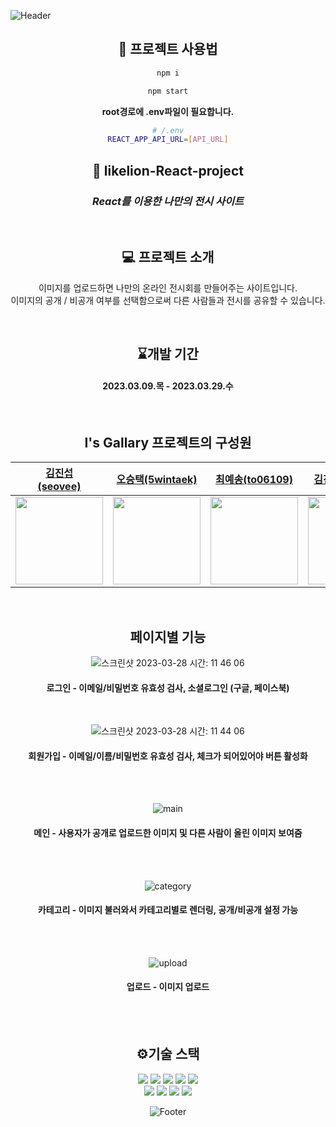 ![Header](https://capsule-render.vercel.app/api?type=waving&color=F8E2CF&height=240&section=header&text=Asparagus&fontSize=80&animation=fadeIn&fontAlignY=38&fontColor=3A4A51)


<div align="center">

## 🚀 프로젝트 사용법

```sh
npm i

npm start
```

**root경로에 .env파일이 필요합니다.**

```sh
# /.env
REACT_APP_API_URL=[API_URL]
```


## 🦁 likelion-React-project
### _React를 이용한 나만의 전시 사이트_
<br>

## 💻 프로젝트 소개

이미지를 업로드하면 나만의 온라인 전시회를 만들어주는 사이트입니다.  <br>
이미지의 공개 / 비공개 여부를 선택함으로써 다른 사람들과 전시를 공유할 수 있습니다.

<br>

## ⌛개발 기간
#### 2023.03.09.목 - 2023.03.29.수

<br>

## I's Gallary 프로젝트의 구성원

|[김진섭 <br>(seovee)](https://github.com/seovee)|[오승택(5wintaek)](https://github.com/5wintaek)|[최예송(to06109)](https://github.com/to06109)|[김진희(kyuran6)](https://github.com/kyuran6)|[문나래(munnarae)](https://github.com/munnarae)|
|------|---|---|---|---|
|<img src="https://avatars.githubusercontent.com/u/18073169?v=4" width="140">|<img src="https://user-images.githubusercontent.com/109938280/225849971-ea8a252d-0210-4f79-a0cc-a20ba9db81db.jpeg" width="140">|<img src="https://user-images.githubusercontent.com/69625013/215288901-df0a18e7-9553-4911-be9e-823df1cdbdd9.jpg" width="140">|<img src="https://user-images.githubusercontent.com/119389578/224522581-36691cf0-286b-4128-adee-1ed37b3b4222.JPG" width="140">|<img src="https://user-images.githubusercontent.com/92195610/224521197-13956d69-3602-4347-afb2-dd1c2bec048d.jpg" width="140">|

<br>

## 페이지별 기능
![스크린샷 2023-03-28 시간: 11 46 06](https://user-images.githubusercontent.com/119389578/228114237-ab3ade1c-a6f5-4553-ae7d-b7fa1ab679f2.png)
#### 로그인 - 이메일/비밀번호 유효성 검사, 소셜로그인 (구글, 페이스북)  

<br>

![스크린샷 2023-03-28 시간: 11 44 06](https://user-images.githubusercontent.com/119389578/228114182-56e0d965-8c39-4380-9154-5225130c242d.png)

#### 회원가입 - 이메일/이름/비밀번호 유효성 검사, 체크가 되어있어야 버튼 활성화  

<br>
<br>

![main](https://user-images.githubusercontent.com/119389578/228143546-0ae1dd3a-11c6-43a2-8202-f18bae1de64b.gif)

#### 메인 - 사용자가 공개로 업로드한 이미지 및 다른 사람이 올린 이미지 보여줌  

<br>
<br>

![category](https://user-images.githubusercontent.com/119389578/228143559-64ea86ab-4407-4f3e-9cf0-64a71cadecac.gif)

#### 카테고리 - 이미지 불러와서 카테고리별로 렌더링, 공개/비공개 설정 가능  

<br>
<br>

![upload](https://user-images.githubusercontent.com/119389578/228143531-d8714569-8db7-49f4-bb03-1a0db199191c.gif)

#### 업로드 - 이미지 업로드 

<br>
<br>

## ⚙️기술 스택
<div>
<img src="https://img.shields.io/badge/CSS3-1572B6?style=flat-square&logo=css3&logoColor=white"/>
<img src="https://img.shields.io/badge/GitHub-181717?style=flat-square&logo=GitHub&logoColor=white"/>
<img src="https://img.shields.io/badge/JavaScript-F7DF1E?style=flat-square&logo=javascript&logoColor=black"/>
<img src="https://img.shields.io/badge/React-61DAFB?style=flat-square&logo=React&logoColor=black"/>
<img src="https://img.shields.io/badge/Firebase-FFCA28?style=flat-square&logo=Firebase&logoColor=black"/>
</div>
<div>
<img src="https://img.shields.io/badge/HTML5-E34F26?style=flat-square&logo=HTML5&logoColor=black"/>
<img src="https://img.shields.io/badge/Visual Studio Code-007ACC?style=flat-square&logo=Visual Studio Code&logoColor=white"/>
<img src="https://img.shields.io/badge/styled components-DB7093?style=flat-square&logo=styled-components&logoColor=white"/>
<img src="https://img.shields.io/badge/-Framer%20motion-brightgreen"/>
</div>

![Footer](https://capsule-render.vercel.app/api?type=waving&color=F8E2CF&height=240&section=footer&animation=fadeIn)
